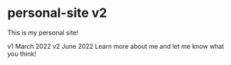 # personal-site v2
This is my personal site!

v1 March 2022
v2 June 2022
Learn more about me and let me know what you think!
